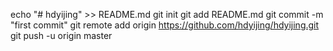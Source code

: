echo "# hdyijing" >> README.md
git init
git add README.md
git commit -m "first commit"
git remote add origin https://github.com/hdyijing/hdyijing.git
git push -u origin master